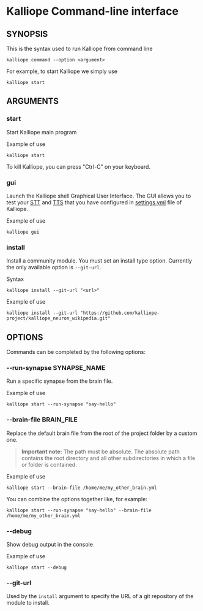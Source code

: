# Kalliope Command-line interface

## SYNOPSIS
This is the syntax used to run Kalliope from command line
```
kalliope command --option <argument>
```

For example, to start Kalliope we simply use
```
kalliope start
```

## ARGUMENTS

### start
Start Kalliope main program

Example of use
```
kalliope start
```

To kill Kalliope, you can press "Ctrl-C" on your keyboard.

### gui
Launch the Kalliope shell Graphical User Interface. 
The GUI allows you to test your [STT](stt.md) and [TTS](tts.md) that you have configured in [settings.yml](default_settings.md) file of Kalliope.

Example of use
```
kalliope gui
```

### install
Install a community module. You must set an install type option. Currently the only available option is `--git-url`.

Syntax
```
kalliope install --git-url "<url>"
```

Example of use
```
kalliope install --git-url "https://github.com/kalliope-project/kalliope_neuron_wikipedia.git"
```

## OPTIONS

Commands can be completed by the following options:

### --run-synapse SYNAPSE_NAME

Run a specific synapse from the brain file.

Example of use
```
kalliope start --run-synapse "say-hello"
```

### --brain-file BRAIN_FILE

Replace the default brain file from the root of the project folder by a custom one.
> **Important note:** The path must be absolute. The absolute path contains the root directory and all other subdirectories in which a file or folder is contained. 

Example of use
```
kalliope start --brain-file /home/me/my_other_brain.yml
```

You can combine the options together like, for example:
```
kalliope start --run-synapse "say-hello" --brain-file /home/me/my_other_brain.yml
```

### --debug

Show debug output in the console

Example of use
```
kalliope start --debug
```

### --git-url

Used by the `install` argument to specify the URL of a git repository of the module to install.

